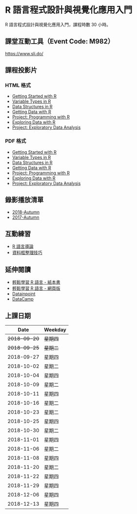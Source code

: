 # R 語言程式設計與視覺化應用入門

R 語言程式設計與視覺化應用入門，課程時數 30 小時。

## 課堂互動工具（Event Code: M982）

<https://www.sli.do/>

## 課程投影片

### HTML 格式

- [Getting Started with R](https://yaojenkuo.io/learn-r-ntub/getting_started#/)
- [Variable Types in R](https://yaojenkuo.io/learn-r-ntub/var_types#/)
- [Data Structures in R](https://yaojenkuo.io/learn-r-ntub/data_structures#/)
- [Getting Data with R](https://yaojenkuo.io/learn-r-ntub/getting_data#/)
- [Project: Programming with R](https://yaojenkuo.io/learn-r-ntub/proj_prgwr.html)
- [Exploring Data with R](https://yaojenkuo.io/learn-r-ntub/exploring_data#/)
- [Project: Exploratory Data Analysis](https://yaojenkuo.io/learn-r-ntub/proj_edawr.html)

### PDF 格式

- [Getting Started with R](https://yaojenkuo.io/learn-r-ntub/getting_started.pdf)
- [Variable Types in R](https://yaojenkuo.io/learn-r-ntub/var_types.pdf)
- [Data Structures in R](https://yaojenkuo.io/learn-r-ntub/data_structures.pdf)
- [Getting Data with R](https://yaojenkuo.io/learn-r-ntub/getting_data.pdf)
- [Project: Programming with R](https://yaojenkuo.io/learn-r-ntub/proj_prgwr.pdf)
- [Exploring Data with R](https://yaojenkuo.io/learn-r-ntub/exploring_data.pdf)
- [Project: Exploratory Data Analysis](https://yaojenkuo.io/learn-r-ntub/proj_edawr.pdf)

## 錄影播放清單

- [2018-Autumn](https://www.youtube.com/playlist?list=PLEq7iw5uOtuUv3rlKhnyKJcxuSIEd_NTj)
- [2017-Autumn](https://www.youtube.com/playlist?list=PLEq7iw5uOtuUYkUIbMjdsMnsUGd4N2TzW)

## 互動練習

- [R 語言導論](https://www.datacamp.com/community/open-courses/r-%E8%AA%9E%E8%A8%80%E5%B0%8E%E8%AB%96?tap_a=5644-dce66f&tap_s=194899-1fb421)
- [資料框整理技巧](https://www.datacamp.com/community/open-courses/%E8%B3%87%E6%96%99%E6%A1%86%E6%95%B4%E7%90%86%E6%8A%80%E5%B7%A7?tap_a=5644-dce66f&tap_s=194899-1fb421)

## 延伸閱讀

- [輕鬆學習 R 語言 - 紙本書](http://www.books.com.tw/products/0010763975)
- [輕鬆學習 R 語言 - 網頁版](http://www.learn-r-the-easy-way.tw)
- [Datainpoint](https://medium.com/datainpoint)
- [DataCamp](https://www.datacamp.com?tap_a=5644-dce66f&tap_s=194899-1fb421)

## 上課日期

|Date|Weekday|
|----|-------|
|~~2018-09-20~~|~~星期四~~|
|~~2018-09-25~~|~~星期二~~|
|2018-09-27|星期四|
|2018-10-02|星期二|
|2018-10-04|星期四|
|2018-10-09|星期二|
|2018-10-11|星期四|
|2018-10-16|星期二|
|2018-10-23|星期二|
|2018-10-25|星期四|
|2018-10-30|星期二|
|2018-11-01|星期四|
|2018-11-06|星期二|
|2018-11-08|星期四|
|2018-11-20|星期二|
|2018-11-22|星期四|
|2018-11-29|星期四|
|2018-12-06|星期四|
|2018-12-13|星期四|